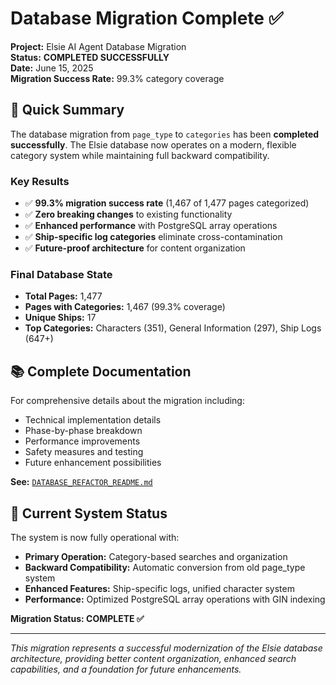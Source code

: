 # Database Migration Complete ✅

**Project:** Elsie AI Agent Database Migration  
**Status:** **COMPLETED SUCCESSFULLY**  
**Date:** June 15, 2025  
**Migration Success Rate:** 99.3% category coverage

## 🎯 Quick Summary

The database migration from `page_type` to `categories` has been **completed successfully**. The Elsie database now operates on a modern, flexible category system while maintaining full backward compatibility.

### Key Results
- ✅ **99.3% migration success rate** (1,467 of 1,477 pages categorized)
- ✅ **Zero breaking changes** to existing functionality  
- ✅ **Enhanced performance** with PostgreSQL array operations
- ✅ **Ship-specific log categories** eliminate cross-contamination
- ✅ **Future-proof architecture** for content organization

### Final Database State
- **Total Pages:** 1,477
- **Pages with Categories:** 1,467 (99.3% coverage)
- **Unique Ships:** 17
- **Top Categories:** Characters (351), General Information (297), Ship Logs (647+)

## 📚 Complete Documentation

For comprehensive details about the migration including:
- Technical implementation details
- Phase-by-phase breakdown
- Performance improvements
- Safety measures and testing
- Future enhancement possibilities

**See:** [`DATABASE_REFACTOR_README.md`](./DATABASE_REFACTOR_README.md)

## 🚀 Current System Status

The system is now fully operational with:
- **Primary Operation:** Category-based searches and organization
- **Backward Compatibility:** Automatic conversion from old page_type system
- **Enhanced Features:** Ship-specific logs, unified character system
- **Performance:** Optimized PostgreSQL array operations with GIN indexing

**Migration Status: COMPLETE ✅**

---

*This migration represents a successful modernization of the Elsie database architecture, providing better content organization, enhanced search capabilities, and a foundation for future enhancements.* 